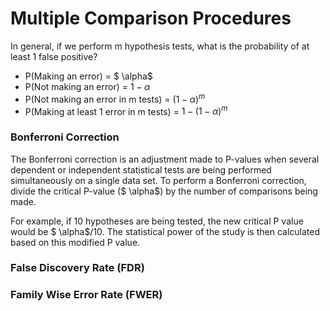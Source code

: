 Multiple Comparison Procedures
====================================
In general, if we perform m hypothesis tests, what is the probability of at least 1 false positive?

- P(Making an error) = $ \alpha$
- P(Not making an error) = $1 - \alpha$
- P(Not making an error in m tests) = $(1 - \alpha)^m$
- P(Making at least 1 error in m tests) = $1 - (1 - \alpha)^m$



<!------------------------------------------------------------------------->

### Bonferroni Correction
The Bonferroni correction is an adjustment made to P-values when several dependent or independent statistical tests are being performed simultaneously on a single data set. To perform a Bonferroni correction, divide the critical P-value ($ \alpha$) by the number of comparisons being made. 

For example, if 10 hypotheses are being tested, the new critical P value would be $ \alpha$/10. 
The statistical power of the study is then calculated based on this modified P value.

<!------------------------------------------------------------------------->

### False Discovery Rate (FDR)

<!------------------------------------------------------------------------->

### Family Wise Error Rate (FWER)

<!------------------------------------------------------------------------->
